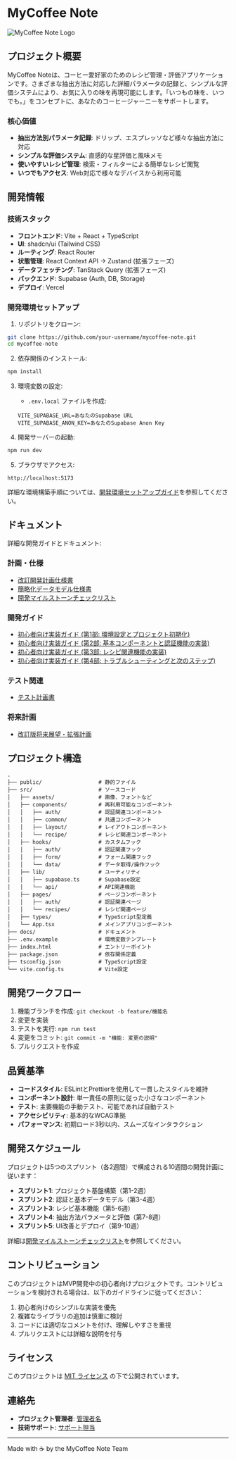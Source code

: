 # MyCoffee Note

![MyCoffee Note Logo](./docs/assets/logo-placeholder.png)

## プロジェクト概要

MyCoffee Noteは、コーヒー愛好家のためのレシピ管理・評価アプリケーションです。さまざまな抽出方法に対応した詳細パラメータの記録と、シンプルな評価システムにより、お気に入りの味を再現可能にします。「いつもの味を、いつでも。」をコンセプトに、あなたのコーヒージャーニーをサポートします。

### 核心価値

- **抽出方法別パラメータ記録**: ドリップ、エスプレッソなど様々な抽出方法に対応
- **シンプルな評価システム**: 直感的な星評価と風味メモ
- **使いやすいレシピ管理**: 検索・フィルターによる簡単なレシピ閲覧
- **いつでもアクセス**: Web対応で様々なデバイスから利用可能

## 開発情報

### 技術スタック

- **フロントエンド**: Vite + React + TypeScript
- **UI**: shadcn/ui (Tailwind CSS)
- **ルーティング**: React Router
- **状態管理**: React Context API → Zustand (拡張フェーズ)
- **データフェッチング**: TanStack Query (拡張フェーズ)
- **バックエンド**: Supabase (Auth, DB, Storage)
- **デプロイ**: Vercel

### 開発環境セットアップ

1. リポジトリをクローン:
```bash
git clone https://github.com/your-username/mycoffee-note.git
cd mycoffee-note
```

2. 依存関係のインストール:
```bash
npm install
```

3. 環境変数の設定:
   - `.env.local` ファイルを作成:
   ```
   VITE_SUPABASE_URL=あなたのSupabase URL
   VITE_SUPABASE_ANON_KEY=あなたのSupabase Anon Key
   ```

4. 開発サーバーの起動:
```bash
npm run dev
```

5. ブラウザでアクセス:
```
http://localhost:5173
```

詳細な環境構築手順については、[開発環境セットアップガイド](./docs/02_development/開発環境セットアップガイド.md)を参照してください。

## ドキュメント

詳細な開発ガイドとドキュメント:

### 計画・仕様

- [改訂開発計画仕様書](./docs/01_project_plan/改訂開発計画仕様書.md)
- [簡略化データモデル仕様書](./docs/01_project_plan/簡略化データモデル仕様書.md)
- [開発マイルストーンチェックリスト](./docs/01_project_plan/開発マイルストーンチェックリスト.md)

### 開発ガイド

- [初心者向け実装ガイド (第1部: 環境設定とプロジェクト初期化)](./docs/02_development/初心者向け実装ガイド_part1.md)
- [初心者向け実装ガイド (第2部: 基本コンポーネントと認証機能の実装)](./docs/02_development/初心者向け実装ガイド_part2.md)
- [初心者向け実装ガイド (第3部: レシピ関連機能の実装)](./docs/02_development/初心者向け実装ガイド_part3.md)
- [初心者向け実装ガイド (第4部: トラブルシューティングと次のステップ)](./docs/02_development/初心者向け実装ガイド_part4.md)

### テスト関連

- [テスト計画書](./docs/03_testing/テスト計画書.md)

### 将来計画

- [改訂版将来展望・拡張計画](./docs/04_future/改訂版将来展望・拡張計画.md)

## プロジェクト構造

```
.
├── public/                  # 静的ファイル
├── src/                     # ソースコード
│   ├── assets/              # 画像、フォントなど
│   ├── components/          # 再利用可能なコンポーネント
│   │   ├── auth/            # 認証関連コンポーネント
│   │   ├── common/          # 共通コンポーネント
│   │   ├── layout/          # レイアウトコンポーネント
│   │   └── recipe/          # レシピ関連コンポーネント
│   ├── hooks/               # カスタムフック
│   │   ├── auth/            # 認証関連フック
│   │   ├── form/            # フォーム関連フック
│   │   └── data/            # データ取得/操作フック
│   ├── lib/                 # ユーティリティ
│   │   ├── supabase.ts      # Supabase設定
│   │   └── api/             # API関連機能
│   ├── pages/               # ページコンポーネント
│   │   ├── auth/            # 認証関連ページ
│   │   └── recipes/         # レシピ関連ページ
│   ├── types/               # TypeScript型定義
│   └── App.tsx              # メインアプリコンポーネント
├── docs/                    # ドキュメント
├── .env.example             # 環境変数テンプレート
├── index.html               # エントリーポイント
├── package.json             # 依存関係定義
├── tsconfig.json            # TypeScript設定
└── vite.config.ts           # Vite設定
```

## 開発ワークフロー

1. 機能ブランチを作成: `git checkout -b feature/機能名`
2. 変更を実装
3. テストを実行: `npm run test`
4. 変更をコミット: `git commit -m "機能: 変更の説明"`
5. プルリクエストを作成

## 品質基準

- **コードスタイル**: ESLintとPrettierを使用して一貫したスタイルを維持
- **コンポーネント設計**: 単一責任の原則に従った小さなコンポーネント
- **テスト**: 主要機能の手動テスト、可能であれば自動テスト
- **アクセシビリティ**: 基本的なWCAG準拠
- **パフォーマンス**: 初期ロード3秒以内、スムーズなインタラクション

## 開発スケジュール

プロジェクトは5つのスプリント（各2週間）で構成される10週間の開発計画に従います：

- **スプリント1**: プロジェクト基盤構築（第1-2週）
- **スプリント2**: 認証と基本データモデル（第3-4週）
- **スプリント3**: レシピ基本機能（第5-6週）
- **スプリント4**: 抽出方法パラメータと評価（第7-8週）
- **スプリント5**: UI改善とデプロイ（第9-10週）

詳細は[開発マイルストーンチェックリスト](./docs/01_project_plan/開発マイルストーンチェックリスト.md)を参照してください。

## コントリビューション

このプロジェクトはMVP開発中の初心者向けプロジェクトです。コントリビューションを検討される場合は、以下のガイドラインに従ってください：

1. 初心者向けのシンプルな実装を優先
2. 複雑なライブラリの追加は慎重に検討
3. コードには適切なコメントを付け、理解しやすさを重視
4. プルリクエストには詳細な説明を付与

## ライセンス

このプロジェクトは [MIT ライセンス](LICENSE) の下で公開されています。

## 連絡先

- **プロジェクト管理者**: [管理者名](mailto:email@example.com)
- **技術サポート**: [サポート担当](mailto:support@example.com)

---

Made with ☕ by the MyCoffee Note Team
